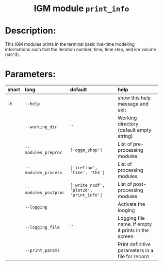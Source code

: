 ### <h1 align="center" id="title">IGM module `print_info` </h1>

# Description:

This IGM modules prints in the terminal basic live-time modelling informations such that the iteration number, time, time step, and ice volume (km^3).
 
# Parameters: 


|short|long|default|help|
| :--- | :--- | :--- | :--- |
|`-h`|`--help`||show this help message and exit|
||`--working_dir`|``|Working directory (default empty string)|
||`--modules_preproc`|`['oggm_shop']`|List of pre-processing modules|
||`--modules_process`|`['iceflow', 'time', 'thk']`|List of processing modules|
||`--modules_postproc`|`['write_ncdf', 'plot2d', 'print_info']`|List of post-processing modules|
||`--logging`||Activate the looging|
||`--logging_file`|``|Logging file name, if empty it prints in the screen|
||`--print_params`||Print definitive parameters in a file for record|
